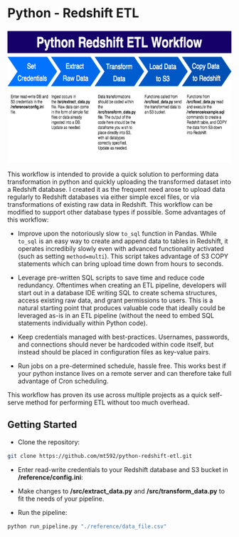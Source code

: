 # Python - Redshift ETL

<img src="workflow.png" alt="Workflow Diagram" width="900" height="300"/>

This workflow is intended to provide a quick solution to performing data transformation in python and quickly uploading the transformed dataset into a Redshift database. I created it as the frequent need arose to upload data regularly to Redshift databases via either simple excel files, or via transformations of existing raw data in Redshift. This workflow can be modified to support other database types if possible. Some advantages of this workflow:

* Improve upon the notoriously slow `to_sql` function in Pandas. While `to_sql` is an easy way to create and append data to tables in Redshift, it operates incredibily slowly even with advanced functionality activated (such as setting `method=multi`). This script takes advantage of S3 COPY statements which can bring upload time down from hours to seconds. 

* Leverage pre-written SQL scripts to save time and reduce code redundancy. Oftentimes when creating an ETL pipeline, developers will start out in a database IDE writing SQL to create schema structures, access existing raw data, and grant permissions to users. This is a natural starting point that produces valuable code that ideally could be leveraged as-is in an ETL pipeline (without the need to embed SQL statements individually within Python code).

* Keep credentials managed with best-practices. Usernames, passwords, and connections should never be hardcoded within code itself, but instead should be placed in configuration files as key-value pairs.

* Run jobs on a pre-determined schedule, hassle free. This works best if your python instance lives on a remote server and can therefore take full advantage of Cron scheduling. 

This workflow has proven its use across multiple projects as a quick self-serve method for performing ETL without too much overhead. 

## Getting Started

* Clone the repository:

```bash
git clone https://github.com/mt592/python-redshift-etl.git
```

* Enter read-write credentials to your Redshift database and S3 bucket in **/reference/config.ini**:

* Make changes to **/src/extract_data.py** and **/src/transform_data.py** to fit the needs of your pipeline.

* Run the pipeline:
```bash
python run_pipeline.py "./reference/data_file.csv"
```

